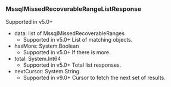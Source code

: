 ### MssqlMissedRecoverableRangeListResponse
Supported in v5.0+

- data: list of MssqlMissedRecoverableRanges
  - Supported in v5.0+
  List of matching objects.
- hasMore: System.Boolean
  - Supported in v5.0+
  If there is more.
- total: System.Int64
  - Supported in v5.0+
  Total list responses.
- nextCursor: System.String
  - Supported in v9.0+
  Cursor to fetch the next set of results.
